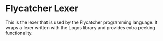 # Flycatcher Lexer
This is the lexer that is used by the Flycatcher programming language.  It wraps a lexer written with the Logos library and provides extra peeking functionality.
